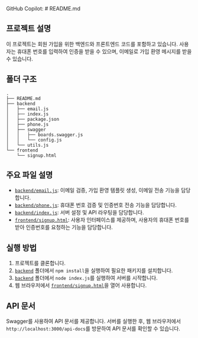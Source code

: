 GitHub Copilot: # README.md

## 프로젝트 설명

이 프로젝트는 회원 가입을 위한 백엔드와 프론트엔드 코드를 포함하고 있습니다. 사용자는 휴대폰 번호를 입력하여 인증을 받을 수 있으며, 이메일로 가입 환영 메시지를 받을 수 있습니다.

## 폴더 구조

```
.
├── README.md
├── backend
│   ├── email.js
│   ├── index.js
│   ├── package.json
│   ├── phone.js
│   ├── swagger
│   │   ├── boards.swagger.js
│   │   └── config.js
│   └── utils.js
└── frontend
    └── signup.html
```

## 주요 파일 설명

- [`backend/email.js`](command:_github.copilot.openRelativePath?%5B%22backend%2Femail.js%22%5D "backend/email.js"): 이메일 검증, 가입 환영 템플릿 생성, 이메일 전송 기능을 담당합니다.
- [`backend/phone.js`](command:_github.copilot.openRelativePath?%5B%22backend%2Fphone.js%22%5D "backend/phone.js"): 휴대폰 번호 검증 및 인증번호 전송 기능을 담당합니다.
- [`backend/index.js`](command:_github.copilot.openRelativePath?%5B%22backend%2Findex.js%22%5D "backend/index.js"): 서버 설정 및 API 라우팅을 담당합니다.
- [`frontend/signup.html`](command:_github.copilot.openRelativePath?%5B%22frontend%2Fsignup.html%22%5D "frontend/signup.html"): 사용자 인터페이스를 제공하며, 사용자의 휴대폰 번호를 받아 인증번호를 요청하는 기능을 담당합니다.

## 실행 방법

1. 프로젝트를 클론합니다.
2. [`backend`](command:_github.copilot.openRelativePath?%5B%22backend%22%5D "backend") 폴더에서 `npm install`을 실행하여 필요한 패키지를 설치합니다.
3. [`backend`](command:_github.copilot.openRelativePath?%5B%22backend%22%5D "backend") 폴더에서 `node index.js`를 실행하여 서버를 시작합니다.
4. 웹 브라우저에서 [`frontend/signup.html`](command:_github.copilot.openRelativePath?%5B%22frontend%2Fsignup.html%22%5D "frontend/signup.html")을 열어 사용합니다.

## API 문서

Swagger를 사용하여 API 문서를 제공합니다. 서버를 실행한 후, 웹 브라우저에서 `http://localhost:3000/api-docs`를 방문하여 API 문서를 확인할 수 있습니다.